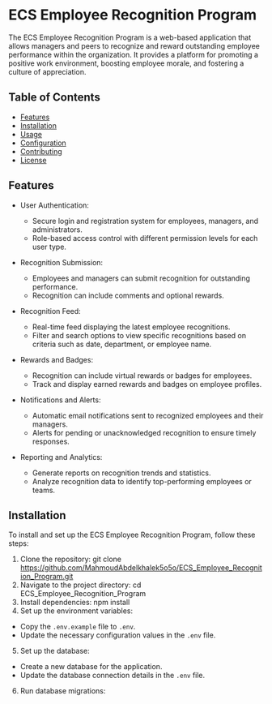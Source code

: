 # ECS Employee Recognition Program

The ECS Employee Recognition Program is a web-based application that allows managers and peers to recognize and reward outstanding employee performance within the organization. It provides a platform for promoting a positive work environment, boosting employee morale, and fostering a culture of appreciation.

## Table of Contents

- [Features](#features)
- [Installation](#installation)
- [Usage](#usage)
- [Configuration](#configuration)
- [Contributing](#contributing)
- [License](#license)

## Features

- User Authentication:
  - Secure login and registration system for employees, managers, and administrators.
  - Role-based access control with different permission levels for each user type.
  
- Recognition Submission:
  - Employees and managers can submit recognition for outstanding performance.
  - Recognition can include comments and optional rewards.
  
- Recognition Feed:
  - Real-time feed displaying the latest employee recognitions.
  - Filter and search options to view specific recognitions based on criteria such as date, department, or employee name.
  
- Rewards and Badges:
  - Recognition can include virtual rewards or badges for employees.
  - Track and display earned rewards and badges on employee profiles.
  
- Notifications and Alerts:
  - Automatic email notifications sent to recognized employees and their managers.
  - Alerts for pending or unacknowledged recognition to ensure timely responses.
  
- Reporting and Analytics:
  - Generate reports on recognition trends and statistics.
  - Analyze recognition data to identify top-performing employees or teams.

## Installation

To install and set up the ECS Employee Recognition Program, follow these steps:

1. Clone the repository:
   git clone https://github.com/MahmoudAbdelkhalek5o5o/ECS_Employee_Recognition_Program.git
2. Navigate to the project directory:
   cd ECS_Employee_Recognition_Program
3. Install dependencies:
   npm install
4. Set up the environment variables:
- Copy the `.env.example` file to `.env`.
- Update the necessary configuration values in the `.env` file.

5. Set up the database:
- Create a new database for the application.
- Update the database connection details in the `.env` file.

6. Run database migrations:

